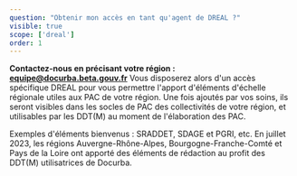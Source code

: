 ```yaml
---
question: "Obtenir mon accès en tant qu'agent de DREAL ?"
visible: true
scope: ['dreal']
order: 1
---
```


**Contactez-nous en précisant votre région : equipe@docurba.beta.gouv.fr** 
Vous disposerez alors d'un accès spécifique DREAL pour vous permettre l'apport d'éléments d'échelle régionale utiles aux PAC de votre région. 
Une fois ajoutés par vos soins, ils seront visibles dans les socles de PAC des collectivités de votre région, et utilisables par les DDT(M) au moment de l'élaboration des PAC.

Exemples d'éléments bienvenus : SRADDET, SDAGE et PGRI, etc. 
En juillet 2023, les régions Auvergne-Rhône-Alpes, Bourgogne-Franche-Comté et Pays de la Loire ont apporté des éléments de rédaction au profit des DDT(M) utilisatrices de Docurba. 
